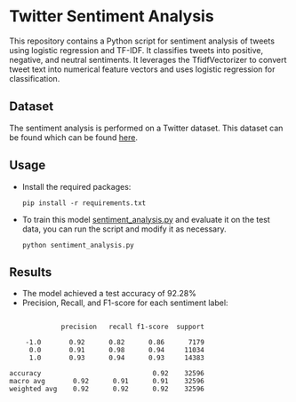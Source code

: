 # Twitter Sentiment Analysis

This repository contains a Python script for sentiment analysis of tweets using logistic regression and TF-IDF. It classifies tweets into positive, negative, and neutral sentiments. It leverages the TfidfVectorizer to convert tweet text into numerical feature vectors and uses logistic regression for classification.

## Dataset

The sentiment analysis is performed on a Twitter dataset. This dataset can be found which can be found [here](https://www.kaggle.com/datasets/saurabhshahane/twitter-sentiment-dataset).

## Usage

- Install the required packages:

   ```shell
   pip install -r requirements.txt
- To train this model [sentiment_analysis.py]() and evaluate it on the test data, you can run the script and modify it as necessary.

   ```shell
   python sentiment_analysis.py
   
## Results

- The model achieved a test accuracy of 92.28%
- Precision, Recall, and F1-score for each sentiment label:

 ```shell
  
              precision   recall f1-score  support

     -1.0       0.92      0.82      0.86      7179
      0.0       0.91      0.98      0.94     11034
      1.0       0.93      0.94      0.93     14383

accuracy                            0.92    32596
macro avg       0.92      0.91      0.91    32596
weighted avg    0.92      0.92      0.92    32596

